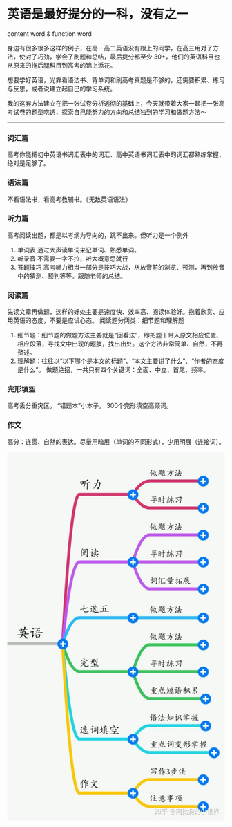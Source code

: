 
# 英语是最好提分的一科，没有之一
content word & function word

身边有很多很多这样的例子，在高一高二英语没有跟上的同学，在高三用对了方法，使对了巧劲，学会了刷题和总结，最后提分都至少 30+，他们的英语科目也从原来的拖后腿科目到高考的锦上添花。

想要学好英语，光靠看语法书、背单词和刷高考真题是不够的，还需要积累、练习与反思，或者说建立起自己的学习系统。

我的这套方法建立在把一张试卷分析透彻的基础上，今天就带着大家一起把一张高考试卷的题型吃透，探索自己能努力的方向和总结独到的学习和做题方法～

---

### 词汇篇
高考你能把初中英语书词汇表中的词汇、高中英语书词汇表中的词汇都熟练掌握，绝对是足够了。
### 语法篇
不看语法书，看高考教辅书。《无敌英语语法》
### 听力篇
高考阅读出题，都是以考纲为导向的，跳不出来。但听力是一个例外
1. 单词表
通过大声读单词来记单词、熟悉单词。
2. 听录音
不需要一字不拉，听大概意思就行
3. 答题技巧
高考听力相当一部分是技巧大战，从放音前的浏览、预测，再到放音中的猜测、预判等等。跟随老师的总结。

### 阅读篇
先读文章再做题，这样的好处主要是速度快、效率高、阅读体验好。抱着欣赏、应用英语的态度，不要是应试心态。
阅读题分两类：细节题和理解题
1. 细节题：细节题的做题方法主要就是“回看法”，即把题干带入原文相应位置、相应段落，寻找文中出现的题肢，找出出处。这个方法非常简单、自然，不再赘述。
2. 理解题：往往以“以下哪个是本文的标题”、“本文主要讲了什么”、“作者的态度是什么”。
做题绝招，一共只有四个关键词：全面、中立、首尾、频率。

### 完形填空
高考丢分重灾区。
“错题本”小本子。 300个完形填空高频词。

### 作文
高分：连贯、自然的表达。尽量用暗展（单词的不同形式），少用明展（连接词）。


![exam](../_media/docs/english_999.jpg)